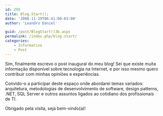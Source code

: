 ```yaml
---
id: 295
title: Blog.Start();
date: '2008-11-19T06:41:00-03:00'
author: 'Leandro Daniel'

guid: /post/BlogStart()3b.aspx
permalink: /index.php/blog-start/
categories:
    - Informativo
    - Post
---
```


Sim, finalmente escrevo o post inaugural do meu blog! Sei que existe muita informação disponível sobre tecnologia na Internet, e por isso mesmo quero contribuir com minhas opiniões e experiências.

Convido-o a participar deste espaço onde abordarei temas variados: arquitetura, metodologias de desenvolvimento de software, design patterns, .NET, SQL Server e outros assuntos ligados ao cotidiano dos profissionais de TI.

  
Obrigado pela visita, seja bem-vindo(a)!